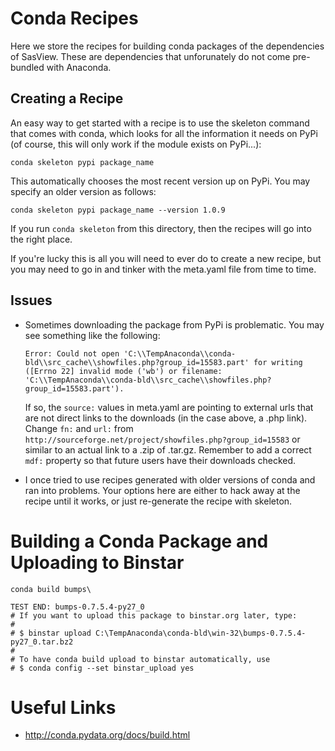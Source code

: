 # Conda Recipes

Here we store the recipes for building conda packages of the dependencies of SasView.  These are dependencies that unforunately do not come pre-bundled with Anaconda.

## Creating a Recipe

An easy way to get started with a recipe is to use the skeleton command that comes with conda, which looks for all the information it needs on PyPi (of course, this will only work if the module exists on PyPi...):

```
conda skeleton pypi package_name
```

This automatically chooses the most recent version up on PyPi.  You may specify an older version as follows:

```
conda skeleton pypi package_name --version 1.0.9
```

If you run `conda skeleton` from this directory, then the recipes will go into the right place. 

If you're lucky this is all you will need to ever do to create a new recipe, but you may need to go in and tinker with the meta.yaml file from time to time.

## Issues

* Sometimes downloading the package from PyPi is problematic.  You may see something like the following:

  ```
  Error: Could not open 'C:\\TempAnaconda\\conda-bld\\src_cache\\showfiles.php?group_id=15583.part' for writing ([Errno 22] invalid mode ('wb') or filename: 'C:\\TempAnaconda\\conda-bld\\src_cache\\showfiles.php?group_id=15583.part').
  ```

  If so, the `source:` values in meta.yaml are pointing to external urls that are not direct links to the downloads (in the case above, a .php link).  Change  `fn:` and `url:` from `http://sourceforge.net/project/showfiles.php?group_id=15583` or similar to an actual link to a .zip of .tar.gz.  Remember to add a correct `mdf:` property so that future users have their downloads checked.

* I once tried to use recipes generated with older versions of conda and ran into problems.  Your options here are either to hack away at the recipe until it works, or just re-generate the recipe with skeleton.

# Building a Conda Package and Uploading to Binstar

```
conda build bumps\
```

```
TEST END: bumps-0.7.5.4-py27_0
# If you want to upload this package to binstar.org later, type:
#
# $ binstar upload C:\TempAnaconda\conda-bld\win-32\bumps-0.7.5.4-py27_0.tar.bz2
#
# To have conda build upload to binstar automatically, use
# $ conda config --set binstar_upload yes
```

# Useful Links

* http://conda.pydata.org/docs/build.html